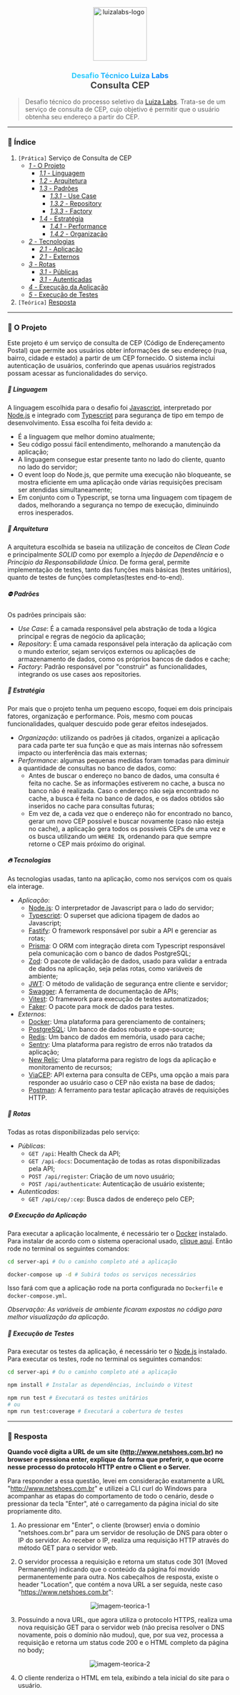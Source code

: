 <div id="header">
   <p align="center">
      <img src="/assets/logo/luizalabs-logo.png" width="120px" align="center" alt="luizalabs-logo" />
   <h3 align="center">
      <span style="color:#2dccfe">Desafio</span> 
      <span style="color:#20b7fe">Técnico</span> 
      <span style="color:#0e9cfe">Luiza</span>
      <span style="color:#0289ff">Labs</span>
      <br>
      <span style="font-size: 20px; color: #434343">Consulta CEP</span>
   </h3>
   </p>
</div>

> Desafio técnico do processo seletivo da [Luiza Labs](https://www.linkedin.com/company/luizalabs). Trata-se de um serviço de consulta de CEP, cujo objetivo é permitir que o usuário obtenha seu endereço a partir do CEP.

---

### :page_with_curl: Índice

1. `[Prática]` Serviço de Consulta de CEP
    * [*1* - O Projeto](#oprojeto)
      * [*1.1* - Linguagem](#linguagem)
      * [*1.2* - Arquitetura](#arquitetura)
      * [*1.3* - Padrões](#padroes)
        * [*1.3.1* - Use Case](#use-case)
        * [*1.3.2* - Repository](#repository)
        * [*1.3.3* - Factory](#factory)
      * [*1.4* - Estratégia](#estrategia)
        * [*1.4.1* - Performance](#performance)
        * [*1.4.2* - Organização](#organizacao)
    * [*2* - Tecnologias](#tecnologias)
      * [*2.1* - Aplicação](#aplicacao)
      * [*2.1* - Externos](#externos)
    * [*3* - Rotas](#rotas)
      * [*3.1* - Públicas](#publicas)
      * [*3.1* - Autenticadas](#autenticadas)
    * [*4* - Execução da Aplicação](#execucao-aplicacao)
    * [*5* - Execução de Testes](#execucao-testes)
2. `[Teórica]` [Resposta](#resposta)

---

<span id="oprojeto"></span> 

### :star2: O Projeto

Este projeto é um serviço de consulta de CEP (Código de Endereçamento Postal) que permite aos usuários obter informações de seu endereço (rua, bairro, cidade e estado) a partir de um CEP fornecido. O sistema inclui autenticação de usuários, conferindo que apenas usuários registrados possam acessar as funcionalidades do serviço.

<span id="linguagem"></span> 

##### :bookmark: Linguagem

A linguagem escolhida para o desafio foi [Javascript](https://developer.mozilla.org/pt-BR/docs/Web/JavaScript), interpretado por [Node.js](https://nodejs.org/pt) e integrado com [Typescript](https://www.typescriptlang.org/) para segurança de tipo em tempo de desenvolvimento.
Essa escolha foi feita devido a:

- É a linguagem que melhor domino atualmente;
- Seu código possui fácil entendimento, melhorando a manutenção da aplicação;
- A linguagem consegue estar presente tanto no lado do cliente, quanto no lado do servidor;
- O event loop do Node.js, que permite uma execução não bloqueante, se mostra eficiente em uma aplicação onde várias requisições precisam ser atendidas simultaneamente; 
- Em conjunto com o Typescript, se torna uma linguagem com tipagem de dados, melhorando a segurança no tempo de execução, diminuindo erros inesperados.

<span id="arquitetura"></span> 

##### :european_castle: Arquitetura

A arquitetura escolhida se baseia na utilização de conceitos de *Clean Code* e principalmente *SOLID* como por exemplo a *Injeção de Dependência* e o *Princípio da Responsabilidade Única*. De forma geral, permite implementação de testes, tanto das funções mais básicas (testes unitários), quanto de testes de funções completas(testes end-to-end).

<span id="padroes"></span> 

##### :no_entry: Padrões

Os padrões principais são:

- <span id="use-case"></span> *Use Case*: É a camada responsável pela abstração de toda a lógica principal e regras de negócio da aplicação;
- <span id="repository"></span> *Repository*: É uma camada responsável pela interação da aplicação com o mundo exterior, sejam serviços externos ou aplicações de armazenamento de dados, como os próprios bancos de dados e cache;
- <span id="factory"></span> *Factory*: Padrão responsável por "construir" as funcionalidades, integrando os use cases aos repositories.

<span id="estrategia"></span> 

##### :brain: Estratégia

Por mais que o projeto tenha um pequeno escopo, foquei em dois principais fatores, organização e performance. Pois, mesmo com poucas funcionalidades, qualquer descuido pode gerar efeitos indesejados.

- <span id="organizacao"></span> *Organização*: utilizando os padrões já citados, organizei a aplicação para cada parte ter sua função e que as mais internas não sofressem impacto ou interferência das mais externas; 
- <span id="performance"></span> *Performance*: algumas pequenas medidas foram tomadas para diminuir a quantidade de consultas no banco de dados, como:
  - Antes de buscar o endereço no banco de dados, uma consulta é feita no cache. Se as informações estiverem no cache, a busca no banco não é realizada. Caso o endereço não seja encontrado no cache, a busca é feita no banco de dados, e os dados obtidos são inseridos no cache para consultas futuras;
  - Em vez de, a cada vez que o endereço não for encontrado no banco, gerar um novo CEP possível e buscar novamente (caso não esteja no cache), a aplicação gera todos os possíveis CEPs de uma vez e os busca utilizando um `WHERE IN`, ordenando para que sempre retorne o CEP mais próximo do original.

<span id="tecnologias"></span> 

##### :fire: Tecnologias

As tecnologias usadas, tanto na aplicação, como nos serviços com os quais ela interage.

- <span id="aplicacao"></span> *Aplicação*: 
  - [Node.js](https://nodejs.org/pt): O interpretador de Javascript para o lado do servidor; 
  - [Typescript](https://www.typescriptlang.org/): O superset que adiciona tipagem de dados ao Javascript;
  - [Fastify](https://fastify.dev/): O framework responsável por subir a API e gerenciar as rotas;
  - [Prisma](https://www.prisma.io/): O ORM com integração direta com Typescript responsável pela comunicação com o banco de dados PostgreSQL;
  - [Zod](https://zod.dev/): O pacote de validação de dados, usado para validar a entrada de dados na aplicação, seja pelas rotas, como variáveis de ambiente;
  - [JWT](https://jwt.io/): O método de validação de segurança entre cliente e servidor;
  - [Swagger](https://swagger.io/): A ferramenta de documentação de APIs;
  - [Vitest](https://vitest.dev/): O framework para execução de testes automatizados;
  - [Faker](https://www.npmjs.com/package/@faker-js/faker): O pacote para mock de dados para testes.
- <span id="externos"></span> *Externos*:
  - [Docker](https://www.docker.com/): Uma plataforma para gerenciamento de containers;
  - [PostgreSQL](https://www.postgresql.org/): Um banco de dados robusto e ope-source;
  - [Redis](https://redis.io/): Um banco de dados em memória, usado para cache;
  - [Sentry](https://sentry.io/welcome/): Uma plataforma para registro de erros não tratados da aplicação;
  - [New Relic](https://newrelic.com/pt): Uma plataforma para registro de logs da aplicação e monitoramento de recursos;
  - [ViaCEP](https://viacep.com.br/): API externa para consulta de CEPs, uma opção a mais para responder ao usuário caso o CEP não exista na base de dados;
  - [Postman](https://www.postman.com/): A ferramento para testar aplicação através de requisições HTTP.

<span id="rotas"></span> 

##### :large_blue_diamond: Rotas

Todas as rotas disponibilizadas pelo serviço:

- <span id="publicas"></span> *Públicas*: 
  - `GET /api`: Health Check da API;
  - `GET /api-docs`: Documentação de todas as rotas disponibilizadas pela API;
  - `POST /api/register`: Criação de um novo usuário;
  - `POST /api/authenticate`: Autenticação de usuário existente;
- <span id="autenticadas"></span> *Autenticadas*: 
  - `GET /api/cep/:cep`: Busca dados de endereço pelo CEP;

<span id="execucao-aplicacao"></span> 

##### :gear: Execução da Aplicação

Para executar a aplicação localmente, é necessário ter o [Docker](https://www.docker.com/) instalado. Para instalar de acordo com o sistema operacional usado, [clique aqui](https://docs.docker.com/engine/install/). Então rode no terminal os seguintes comandos:

```bash
cd server-api # Ou o caminho completo até a aplicação

docker-compose up -d # Subirá todos os serviços necessários
```

Isso fará com que a aplicação rode na porta configurada no `Dockerfile` e `docker-compose.yml`.

*Observação: As variáveis de ambiente ficaram expostas no código para melhor visualização da aplicação.*

<span id="execucao-testes"></span> 

##### :microscope: Execução de Testes

Para executar os testes da aplicação, é necessário ter o [Node.js](https://nodejs.org/pt) instalado. Para executar os testes, rode no terminal os seguintes comandos:

```bash
cd server-api # Ou o caminho completo até a aplicação

npm install # Instalar as dependências, incluindo o Vitest

npm run test # Executará os testes unitários
# ou
npm run test:coverage # Executará a cobertura de testes
```

---

<span id="resposta"></span> 

### :scroll: Resposta

**Quando você digita a URL de um site (http://www.netshoes.com.br) no browser e pressiona enter, explique da forma que preferir, o que ocorre nesse processo do protocolo HTTP entre o Client e o Server.**

Para responder a essa questão, levei em consideração exatamente a URL "http://www.netshoes.com.br" e utilizei a CLI curl do Windows para acompanhar as etapas do comportamento de todo o cenário, desde o pressionar da tecla "Enter", até o carregamento da página inicial do site propriamente dito.

1. Ao pressionar em "Enter", o cliente (browser) envia o domínio "netshoes.com.br" para um servidor de resolução de DNS para obter o IP do servidor. Ao receber o IP, realiza uma requisição HTTP através do método GET para o servidor web.

2. O servidor processa a requisição e retorna um status code 301 (Moved Permanently) indicando que o conteúdo da página foi movido permanentemente para outra. Nos cabeçalhos de resposta, existe o header "Location", que contém a nova URL a ser seguida, neste caso "https://www.netshoes.com.br":

<p align="center">
  <img src="/assets/images/imagem-teorica-1.png" align="center" alt="imagem-teorica-1" />
</p>

3. Possuindo a nova URL, que agora utiliza o protocolo HTTPS, realiza uma nova requisição GET para o servidor web (não precisa resolver o DNS novamente, pois o domínio não mudou), que, por sua vez, processa a requisição e retorna um status code 200 e o HTML completo da página no body;

<p align="center">
  <img src="/assets/images/imagem-teorica-2.png" align="center" alt="imagem-teorica-2" />
</p>

4. O cliente renderiza o HTML em tela, exibindo a tela inicial do site para o usuário.
